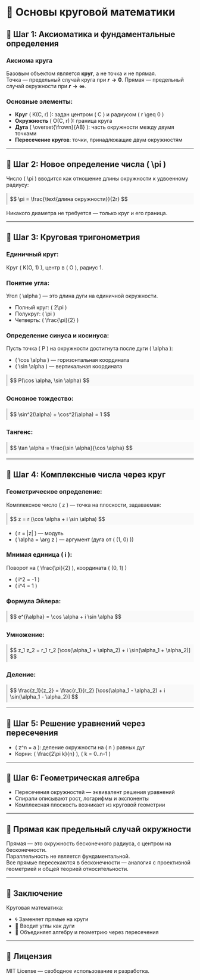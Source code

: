 # 📘 **Основы круговой математики**

## 🔹 **Шаг 1: Аксиоматика и фундаментальные определения**

### **Аксиома круга**

Базовым объектом является **круг**, а не точка и не прямая.  
Точка — предельный случай круга при **$r \to 0$**.
Прямая — предельный случай окружности при **$r \to \infty$**.

### **Основные элементы:**

- **Круг** <span>\( K(C, r) \)</span>: задан центром <span>\( C \)</span> и радиусом <span>\( r \geq 0 \)</span>
- **Окружность** <span>\( O(C, r) \)</span>: граница круга
- **Дуга** <span>\( \overset{\frown}{AB} \)</span>: часть окружности между двумя точками
- **Пересечение кругов**: точки, принадлежащие двум окружностям

---

## 🔹 **Шаг 2: Новое определение числа** <span>\( \pi \)</span>

Число <span>\( \pi \)</span> вводится как отношение длины окружности к удвоенному радиусу:

<div style="background:#f9f9f9; padding: 0.5em; border-left: 3px solid #ccc;">
$$
\pi = \frac{\text{длина окружности}}{2r}
$$
</div>

Никакого диаметра не требуется — только круг и его граница.

---

## 🔹 **Шаг 3: Круговая тригонометрия**

### **Единичный круг:**

Круг <span>\( K(O, 1) \)</span>, центр в <span>\( O \)</span>, радиус 1.

### **Понятие угла:**

Угол <span>\( \alpha \)</span> — это длина дуги на единичной окружности.

- Полный круг: <span>\( 2\pi \)</span>  
- Полукруг: <span>\( \pi \)</span>  
- Четверть: <span>\( \frac{\pi}{2} \)</span>

### **Определение синуса и косинуса:**

Пусть точка <span>\( P \)</span> на окружности достигнута после дуги <span>\( \alpha \)</span>:

- <span>\( \cos \alpha \)</span> — горизонтальная координата  
- <span>\( \sin \alpha \)</span> — вертикальная координата

<div style="background:#f9f9f9; padding: 0.5em; border-left: 3px solid #ccc;">
$$
P(\cos \alpha, \sin \alpha)
$$
</div>

### **Основное тождество:**

<div style="background:#f9f9f9; padding: 0.5em; border-left: 3px solid #ccc;">
$$
\sin^2(\alpha) + \cos^2(\alpha) = 1
$$
</div>

### **Тангенс:**

<div style="background:#f9f9f9; padding: 0.5em; border-left: 3px solid #ccc;">
$$
\tan \alpha = \frac{\sin \alpha}{\cos \alpha}
$$
</div>

---

## 🔹 **Шаг 4: Комплексные числа через круг**

### **Геометрическое определение:**

Комплексное число <span>\( z \)</span> — точка на плоскости, задаваемая:

<div style="background:#f9f9f9; padding: 0.5em; border-left: 3px solid #ccc;">
$$
z = r (\cos \alpha + i \sin \alpha)
$$
</div>

- <span>\( r = |z| \)</span> — модуль  
- <span>\( \alpha = \arg z \)</span> — аргумент (дуга от <span>\( (1, 0) \)</span>)

### **Мнимая единица** <span>\( i \)</span>:

Поворот на <span>\( \frac{\pi}{2} \)</span>, координата <span>\( (0, 1) \)</span>

- <span>\( i^2 = -1 \)</span>  
- <span>\( i^4 = 1 \)</span>

### **Формула Эйлера:**

<div style="background:#f9f9f9; padding: 0.5em; border-left: 3px solid #ccc;">
$$
e^{i\alpha} = \cos \alpha + i \sin \alpha
$$
</div>

### **Умножение:**

<div style="background:#f9f9f9; padding: 0.5em; border-left: 3px solid #ccc;">
$$
z_1 z_2 = r_1 r_2 [\cos(\alpha_1 + \alpha_2) + i \sin(\alpha_1 + \alpha_2)]
$$
</div>

### **Деление:**

<div style="background:#f9f9f9; padding: 0.5em; border-left: 3px solid #ccc;">
$$
\frac{z_1}{z_2} = \frac{r_1}{r_2} [\cos(\alpha_1 - \alpha_2) + i \sin(\alpha_1 - \alpha_2)]
$$
</div>

---

## 🔹 **Шаг 5: Решение уравнений через пересечения**

- <span>\( z^n = a \)</span>: деление окружности на <span>\( n \)</span> равных дуг  
- Корни: <span>\( \frac{2\pi k}{n} \)</span>, <span>\( k = 0..n-1 \)</span>

---

## 🔹 **Шаг 6: Геометрическая алгебра**

- Пересечения окружностей — эквивалент решения уравнений  
- Спирали описывают рост, логарифмы и экспоненты  
- Комплексная плоскость возникает из круговой геометрии

---

## 🔹 **Прямая как предельный случай окружности**

Прямая — это окружность бесконечного радиуса, с центром на бесконечности.  
Параллельность не является фундаментальной.  
Все прямые пересекаются в бесконечности — аналогия с проективной геометрией и общей теорией относительности.

---

## 🔹 **Заключение**

Круговая математика:

- 🌀 Заменяет прямые на круги  
- 📐 Вводит углы как дуги  
- 🔁 Объединяет алгебру и геометрию через пересечения  

---

## 🔹 **Лицензия**

MIT License — свободное использование и разработка.
